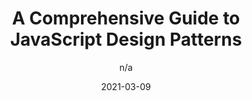 ---
author: n/a
date: 2021-03-09
layout: post.njk
publisher: lambdatesting
tags:
  - article
  - javascript
  - design-patterns
target_url: https://www.lambdatest.com/blog/comprehensive-guide-to-javascript-design-patterns/
title: A Comprehensive Guide to JavaScript Design Patterns
---